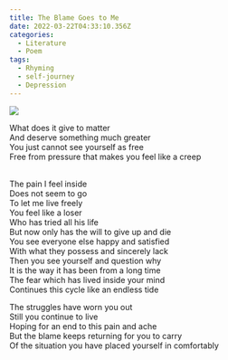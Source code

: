 ```yaml
---
title: The Blame Goes to Me
date: 2022-03-22T04:33:10.356Z
categories:
  - Literature
  - Poem
tags:
  - Rhyming
  - self-journey
  - Depression
---
```


<img src='https://hits.seeyoufarm.com/api/count/incr/badge.svg?url=https%3A%2F%2Fporush264.github.io%2Fposts%2F2022%2F03%2F22%2Fthe-culprit%2F&count_bg=%2379C83D&title_bg=%23555555&icon=&icon_color=%23E7E7E7&title=hits&edge_flat=false' align=center><br>


What does it give to matter\
And deserve something much greater\
You just cannot see yourself as free\
Free from pressure that makes you feel like a creep

\
The pain I feel inside \
Does not seem to go \
To let me live freely\
You feel like a loser\
Who has tried all his life \
But now only has the will to give up and die\
You see everyone else happy and satisfied\
With what they possess and sincerely lack\
Then you see yourself and question why\
It is the way it has been from a long time\
The fear which has lived inside your mind\
Continues this cycle like an endless tide

The struggles have worn you out \
Still you continue to live \
Hoping for an end to this pain and ache\
But the blame keeps returning for you to carry \
Of the situation you have placed yourself in comfortably
